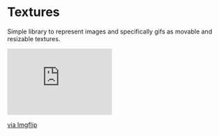 # Textures
Simple library to represent images and specifically gifs as movable and resizable textures. 
<div style="width:240px;max-width:100%;"><div style="height:0;padding-bottom:63.33%;position:relative;"><iframe width="240" height="152" style="position:absolute;top:0;left:0;width:100%;height:100%;" frameBorder="0" src="https://imgflip.com/embed/4rcqzv"></iframe></div><p><a href="https://imgflip.com/gif/4rcqzv">via Imgflip</a></p></div>
